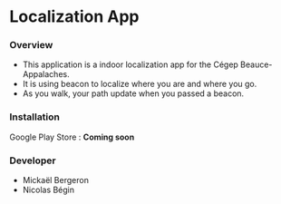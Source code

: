 # Localization App

### Overview

- This application is a indoor localization app for the Cégep Beauce-Appalaches.
- It is using beacon to localize where you are and where you go.
- As you walk, your path update when you passed a beacon.

### Installation
Google Play Store : **Coming soon**

### Developer
- Mickaël Bergeron
- Nicolas Bégin
